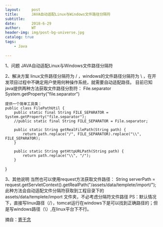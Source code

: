 ```yaml
---
layout:     post
title:      JAVA自动适配Linux与Windows文件路径分隔符
subtitle:   
date:       2018-6-29
author:     WT
header-img: img/post-bg-universe.jpg
catalog: true
tags:
    - Java
    
---
```

1、问题
    JAVA自动适配Linux与Windows文件路径分隔符
    
2、解决方案
   linux文件路径分隔符为 /  ，windows的文件路径分隔符为  \   ，在开发项目过程中不确定用户使用何种操作系统，就需要自动适配路径。
   目前已知java提供两种方法获取文件路径分割符：
    File.separator
    System.getProperty("file.separator")
	
	提供一个简单工具类：
	public class FilePathUtil {  
		public static final String FILE_SEPARATOR = System.getProperty("file.separator");  
		//public static final String FILE_SEPARATOR = File.separator;  
	  
		public static String getRealFilePath(String path) {  
			return path.replace("/", FILE_SEPARATOR).replace("\\", FILE_SEPARATOR);  
		}  
	  
		public static String getHttpURLPath(String path) {  
			return path.replace("\\", "/");  
		}  
   }
   
3、其他说明
	当然也可以使用request方法获取文件路径：
	String serverPath = request.getServletContext().getRealPath("/assets/data/templete/import/");
	此种方法会自动适配文件分隔符获取到工程目录下的 assets/data/templete/import 文件夹，不必考虑分隔符文件路径
	PS：默认情况下，直接写linux路径（/），tomcat运行在windows下是可以找到正确路径的；但是写windows路径（\）,在linux平台下不行。
	
摘自：[寄于念](https://blog.csdn.net/rimac/article/details/51836932) 

